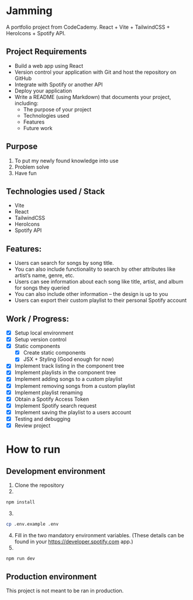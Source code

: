 # Jamming
A portfolio project from CodeCademy. React + Vite + TailwindCSS + HeroIcons + Spotify API.

## Project Requirements

- Build a web app using React
- Version control your application with Git and host the repository on GitHub
- Integrate with Spotify or another API
- Deploy your application
- Write a README (using Markdown) that documents your project, including:
  - The purpose of your project
  - Technologies used
  - Features
  - Future work
  
## Purpose
1. To put my newly found knowledge into use
2. Problem solve
3. Have fun

## Technologies used / Stack
- Vite
- React
- TailwindCSS
- HeroIcons
- Spotify API

## Features:
- Users can search for songs by song title.
- You can also include functionality to search by other attributes like artist’s name, genre, etc.
- Users can see information about each song like title, artist, and album for songs they queried
- You can also include other information – the design is up to you
- Users can export their custom playlist to their personal Spotify account

## Work / Progress:
- [x] Setup local environment
- [x] Setup version control
- [x] Static components
  - [x] Create static components
  - [x] JSX + Styling (Good enough for now)
- [x] Implement track listing in the component tree
- [x] Implement playlists in the component tree
- [x] Implement adding songs to a custom playlist
- [x] Implement removing songs from a custom playlist
- [x] Implement playlist renaming
- [x] Obtain a Spotify Access Token
- [x] Implement Spotify search request
- [x] Implement saving the playlist to a users account
- [x] Testing and debugging
- [x] Review project

# How to run

## Development environment
1. Clone the repository
2. 
```zsh
npm install
```
3. 
```zsh
cp .env.example .env
```
4. Fill in the two mandatory environment variables. (These details can be found in your https://developer.spotify.com app.)
5. 
```zsh
npm run dev
```

## Production environment
This project is not meant to be ran in production.